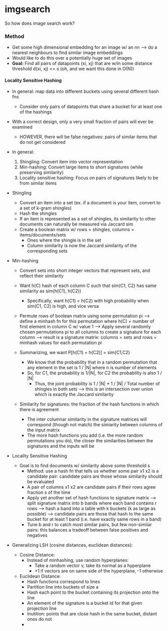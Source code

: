 # imgsearch
So how does image search work?


### Method
- Get some high dimensional embedding for an image w/ an nn --> do a nearest neighbours to find similar image embeddings
- Would like to do this over a potentially huge set of images
- **Goal:** Find all pairs of datapoints (xi, xj) that are w/in some distance threshold d(xi, xj) <= s (oh, and we want this done in O(N))

#### Locality Sensitive Hashing
- In general: map data into different buckets using several different hash fns
    - Consider only pairs of datapoints that share a bucket for at least one of the hashings
- With a correct design, only a very small fraction of pairs will ever be examined
    - HOWEVER, there will be false negatives: pairs of similar items that do not get considered
- In general:
    1. Shingling: Convert item into vector representation
    2. Min-hashing: Convert large items to short signatures (while preserving similarity)
    3. Locality sensitive hashing: Focus on pairs of signatures likely to be from similar items
- Shingling
    - Convert an item into a set (ex. if a document is your item, convert to a set of k-gram shingles)
    - Hash the shingles
    - If an item is represented as a set of shingles, its similarity to other documents can naturally be measured via Jaccard sim
    - Create a boolean matrix w/ rows = shingles, columns = items/documents/sets
        - Ones where the shingle is in the set
        - Column similarity is now the Jaccard similarity of the corresponding sets
- Min-hashing
    - Convert sets into short integer vectors that represent sets, and reflect their similarity
    - Want h(C) hash of each column C such that sim(C1, C2) has same similarity as sim(h(C1), h(C2))
        - Specifically, want h(C1) = h(C2) with high probability when sim(C1, C2) is high, and vice versa
    - Permute rows of boolean matrix using some permutation pi --> define a minhash fn for this permutation where h(C) = number of first element in column C w/ value 1 --> Apply several randomly chosen permutations pi to all columns to create a signature for each column --> result is a signature matrix: columns = sets and rows = minhash values for each permutation pi
    - Summarizing, we want P[h(C1) = h(C2)] = sim(C1,C2)
        - We know that the probability that in a random permutation that any element in the set is 1 / |N| where n is number of elements
        - So, for C1, the probability is 1/|N|, for C2 the probability is also 1 / |N|
            - Thus, the joint probability is 1 / |N| * 1 / |N| / Total number of shingles in both sets --> this is an intersection over union which is exactly the Jaccard similarity

    - Similarity for signatures: the fraction of the hash functions in which there is agreement
        - The inter columnar similarity in the signature matrices will correspond (though not match) the simiarity between columns of the input matrix
        - The more hash functions you add (i.e. the more random permutations you do), the closer the similarities between the signatures and the inputs will be 

- Locality Sensitive Hashing
    -  Goal is to find documents w/ similarity above some threshold s
        - Method: use a hash fn that tells us whether some pair x1 x2 is a candidate pair: candidate pairs are those whose similarity should be evaluated
        - A pair of columns x1 x2 are candidate pairs if their rows agree fraction s of the time 
        -  Apply yet another set of hash functions to signature matrix --> split signature matrix into b bands where each band contains r rows --> hash a band into a table with k buckets (k as large as possible) --> candidate pairs are those that hash to the same bucket for at least 1 band (i.e. have exactly same rows in a band)
        - Tune b and r to catch most similar pairs, but few non-similar pairs: this balances a tradeoff between false positives and negatives

- Generalizing LSH (cosine distances, euclidean distances):
    - Cosine Distance:  
        - Instead of minhashing, use random hyperplanes:
            - Take a random vector v, take its normal as a hyperplane
             - +1 if vectors are on same side of the hyperplane, -1 otherwise
    - Euclidean Distance:
        - Hash functions correspond to lines
        - Partition line into buckets of size a
        - Hash each point to the bucket containing its projection onto the line
        - An element of the signature is a bucket id for that given projection line
        - Inutition: points that are close hash in the same bucket, distant ones do not
        -  





